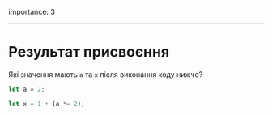importance: 3

---

# Результат присвоєння

Які значення мають `a` та `x` після виконання коду нижче?

```js
let a = 2;

let x = 1 + (a *= 2);
```
